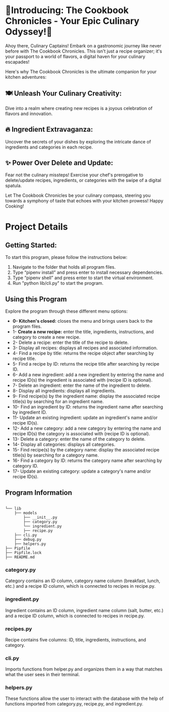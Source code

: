 <h1><b>🌟Introducing: The Cookbook Chronicles - Your Epic Culinary Odyssey!🌟</b></h1>

Ahoy there, Culinary Captains! Embark on a gastronomic journey like never before with The Cookbook Chronicles. This isn't just a recipe organizer; it's your passport to a world of flavors, a digital haven for your culinary escapades!

Here's why The Cookbook Chronicles is the ultimate companion for your kitchen adventures:

<h2><b>🍽️ Unleash Your Culinary Creativity:</b></h2>

Dive into a realm where creating new recipes is a joyous celebration of flavors and innovation.

<h2><b>🔥 Ingredient Extravaganza:</b></h2>

Uncover the secrets of your dishes by exploring the intricate dance of ingredients and categories in each recipe.

<h2><b>✨ Power Over Delete and Update:</b></h2>

Fear not the culinary missteps! Exercise your chef's prerogative to delete/update recipes, ingredients, or categories with the swipe of a digital spatula.

Let The Cookbook Chronicles be your culinary compass, steering you towards a symphony of taste that echoes with your kitchen prowess! Happy Cooking!

<h1>Project Details</h1>

<h2>Getting Started:</h2>

To start this program, please follow the instructions below:

1. Navigate to the folder that holds all program files.
2. Type “pipenv install” and press enter to install necessary dependencies.
3. Type “pipenv shell” and press enter to start the virtual environment.
4. Run "python lib/cli.py" to start the program.

<h2>Using this Program</h2>

Explore the program through these different menu options:

<ul>
    <li><b>0- Kitchen's closed:</b> closes the menu and brings users back to the program files.</li>
    <li>1- <b>Create a new recipe:</b> enter the title, ingredients, instructions, and category to create a new recipe.</li>
    <li>2- Delete a recipe: enter the title of the recipe to delete.</li>
    <li>3- Display all recipes: displays all recipes and associated information.</li>
    <li>4- Find a recipe by title: returns the recipe object after searching by recipe title.</li>
    <li>5- Find a recipe by ID: returns the recipe title after searching by recipe ID.</li>
    <li>6- Add a new ingredient: add a new ingredient by entering the name and recipe ID(s) the ingredient is associated with (recipe ID is optional).</li>
    <li>7- Delete an ingredient: enter the name of the ingredient to delete.</li>
    <li>8- Display all ingredients: displays all ingredients.</li>
    <li>9- Find recipe(s) by the ingredient name: display the associated recipe title(s) by searching for an ingredient name.</li>
    <li>10- Find an ingredient by ID: returns the ingredient name after searching by ingredient ID.</li>
    <li>11- Update an existing ingredient: update an ingredient's name and/or recipe ID(s).</li>
    <li>12- Add a new category: add a new category by entering the name and recipe ID(s) the category is associated with (recipe ID is optional).</li>
    <li>13- Delete a category: enter the name of the category to delete.</li>
    <li>14- Display all categories: displays all categories.</li>
    <li>15- Find recipe(s) by the category name: display the associated recipe title(s) by searching for a category name.</li>
    <li>16- Find a category by ID: returns the category name after searching by category ID.</li>
    <li>17- Update an existing category: update a category's name and/or recipe ID(s).</li>
</ul>

<h2>Program Information</h2>

```console

└── lib
    ├── models
        ├── __init__.py
        ├── category.py
        └── ingredient.py
        ├── recipe.py
    ├── cli.py
    ├── debug.py
    ├── helpers.py
├── Pipfile
├── Pipfile.lock
├── README.md
```

<h3>category.py</h3>

Category contains an ID column, category name column (breakfast, lunch, etc.) and a recipe ID column, which is connected to recipes in recipe.py.

<h3>ingredient.py</h3>

Ingredient contains an ID column, ingredient name column (salt, butter, etc.) and a recipe ID column, which is connected to recipes in recipe.py.

<h3>recipes.py</h3>

Recipe contains five columns: ID, title, ingredients, instructions, and category.

<h3>cli.py</h3>

Imports functions from helper.py and organizes them in a way that matches what the user sees in their terminal.

<h3>helpers.py</h3>

These functions allow the user to interact with the database with the help of functions imported from category.py, recipe.py, and ingredient.py.
